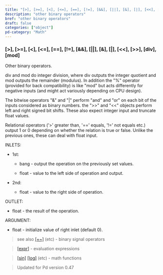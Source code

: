 ```yaml
---
title: "[>], [>=], [<], [<=], [==], [!=], [&&], [||], [&], [|], [<<], [>>], [div], [mod]"
description: "other binary operators"
bref: "other binary operators"
draft: false
categories: ["object"]
pd-category: "Math"
---
```


### [>], [>=], [<], [<=], [==], [!=], [&&], [||], [&], [|], [&lt;&lt;], [&gt;&gt;], [div], [mod]

Other binary operators.

div and mod do integer division, where div outputs the integer quotient and mod outputs the remainder (modulus). In addition the "%" operator (provided for back compatibility) is like "mod" but acts differently for negative inputs (and might act variously depending on CPU design).

The bitwise operators "&" and "|" perform "and" and "or" on each bit of the inputs considered as binary numbers. the "&gt;&gt;" and "&lt;&lt;" objects perform left and right signed bit shifts. These also expect integer input and truncate float values.

Relational operators ('>' greater than, '==' equals, '!=' not equals etc.) output 1 or 0 depending on whether the relation is true or false. Unlike the previous ones, these can deal with float input.


INLETS:

- 1st:

  - bang - output the operation on the previously set values.

  - float - value to the left side of operation and output.

- 2nd:

  - float - value to the right side of operation.

OUTLET:

- float - the result of the operation.

ARGUMENT:

- float - initialize value of right inlet (default 0).

> see also [[+~]](../#) (etc) - binary signal operators

> [[expr]](../expr-family) - evaluation expressions

> [[sin]](../#) [[log]](../#) (etc) - math functions

> Updated for Pd version 0.47
 
